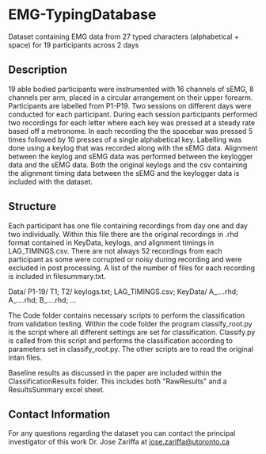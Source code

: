 # EMG-TypingDatabase
Dataset containing EMG data from 27 typed characters (alphabetical + space) for 19 participants across 2 days

## Description
19 able bodied participants were instrumented with 16 channels of sEMG, 8 channels per arm, placed in a circular arrangement on their upper forearm. Participants are labelled from P1-P19. Two sessions on different days were conducted for each participant. During each session participants performed two recordings for each letter where each key was pressed at a steady rate based off a metronome. In each recording the the spacebar was pressed 5 times followed by 10 presses of a single alphabetical key. Labelling was done using a keylog that was recorded along with the sEMG data. Alignment between the keylog and sEMG data was performed between the keylogger data and the sEMG data. Both the original keylogs and the csv containing the alignment timing data between the sEMG and the keylogger data is included with the dataset.

## Structure
Each participant has one file containing recordings from day one and day two individually. Within this file there are the original recordings in .rhd format contained in KeyData, keylogs, and alignment timings in LAG_TIMINGS.csv. There are not always 52 recordings from each participant as some were corrupted or noisy during recording and were excluded in post processing. A list of the number of files for each recording is included in filesummary.txt.

Data/ P1-19/ T1; T2/ keylogs.txt; LAG_TIMINGS.csv; KeyData/ A_....rhd; A_....rhd; B_....rhd; ...

The Code folder contains necessary scripts to perform the classification from validation testing. Within the code folder the program classify_root.py is the script where all different settings are set for classification. Classify.py is called from this script and performs the classification according to parameters set in classify_root.py. The other scripts are to read the original intan files.

Baseline results as discussed in the paper are included within the ClassificationResults folder. This includes both "RawResults" and a ResultsSummary excel sheet.

## Contact Information
For any questions regarding the dataset you can contact the principal investigator of this work Dr. Jose Zariffa at jose.zariffa@utoronto.ca
